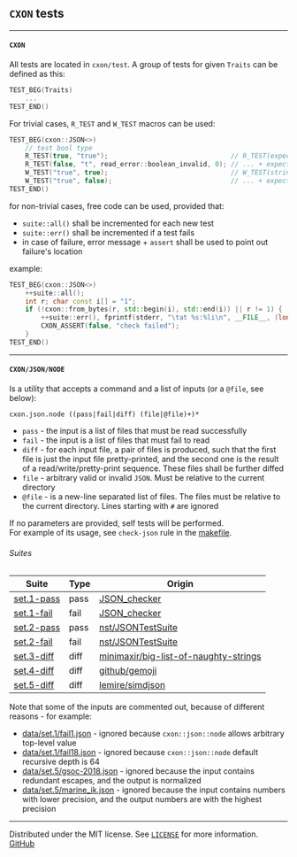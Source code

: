 ## `CXON` tests


--------------------------------------------------------------------------------

#### `CXON`

All tests are located in `cxon/test`. A group of tests for given `Traits` 
can be defined as this:

``` c++
TEST_BEG(Traits)
    ...
TEST_END()
```

For trivial cases, `R_TEST` and `W_TEST` macros can be used:

``` c++
TEST_BEG(cxon::JSON<>)
    // test bool type
    R_TEST(true, "true");                               // R_TEST(expected-value, string)
    R_TEST(false, "t", read_error::boolean_invalid, 0); // ... + expected-error, expected-error-offset
    W_TEST("true", true);                               // W_TEST(string, input-value)
    W_TEST("true", false);                              // ... + expected-error
TEST_END()
```

for non-trivial cases, free code can be used, provided that:
- `suite::all()` shall be incremented for each new test
- `suite::err()` shall be incremented if a test fails
- in case of failure, error message + `assert` shall be used to point out failure's location

example:

``` c++
TEST_BEG(cxon::JSON<>)
    ++suite::all();
    int r; char const i[] = "1";
    if (!cxon::from_bytes(r, std::begin(i), std::end(i)) || r != 1) {
        ++suite::err(), fprintf(stderr, "\tat %s:%li\n", __FILE__, (long)__LINE__);
        CXON_ASSERT(false, "check failed");
    }
TEST_END()
```


--------------------------------------------------------------------------------

#### `CXON/JSON/NODE`

Is a utility that accepts a command and a list of inputs (or a `@file`, see below):

    cxon.json.node ((pass|fail|diff) (file|@file)+)*

- `pass`  - the input is a list of files that must be read successfully
- `fail`  - the input is a list of files that must fail to read
- `diff`  - for each input file, a pair of files is produced, such that the first file 
             is just the input file pretty-printed, and the second one is the result of a 
             read/write/pretty-print sequence. These files shall be further diffed
- `file`  - arbitrary valid or invalid `JSON`. Must be relative to the current directory
- `@file` - is a new-line separated list of files. The files must be relative to the 
             current directory. Lines starting with `#` are ignored

If no parameters are provided, self tests will be performed.  
For example of its usage, see `check-json` rule in the [makefile](makefile).

###### Suites

Suite                            | Type | Origin
---------------------------------|------|--------------------------------------------------------------------------------------------------
[set.1-pass](data/set.1-pass.in) | pass | [JSON_checker](http://json.org/JSON_checker)
[set.1-fail](data/set.1-fail.in) | fail | [JSON_checker](http://json.org/JSON_checker)
[set.2-pass](data/set.2-pass.in) | pass | [nst/JSONTestSuite](https://github.com/nst/JSONTestSuite)
[set.2-fail](data/set.2-fail.in) | fail | [nst/JSONTestSuite](https://github.com/nst/JSONTestSuite)
[set.3-diff](data/set.3-diff.in) | diff | [minimaxir/big-list-of-naughty-strings](https://github.com/minimaxir/big-list-of-naughty-strings)
[set.4-diff](data/set.4-diff.in) | diff | [github/gemoji](https://github.com/github/gemoji)
[set.5-diff](data/set.5-diff.in) | diff | [lemire/simdjson](https://github.com/lemire/simdjson)

Note that some of the inputs are commented out, because of different reasons - for example:
- [data/set.1/fail1.json](data/set.1/fail1.json) - ignored because `cxon::json::node` 
  allows arbitrary top-level value
- [data/set.1/fail18.json](data/set.1/fail18.json) - ignored because `cxon::json::node` 
  default recursive depth is 64
- [data/set.5/gsoc-2018.json](data/set.5/gsoc-2018.json) - ignored because the input contains 
  redundant escapes, and the output is normalized
- [data/set.5/marine_ik.json](data/set.5/marine_ik.json) - ignored because the input contains 
  numbers with lower precision, and the output numbers are with the highest precision


--------------------------------------------------------------------------------

Distributed under the MIT license. See [`LICENSE`](../LICENSE) for more information.  
[GitHub](https://github.com/oknenavin/cxon)  
